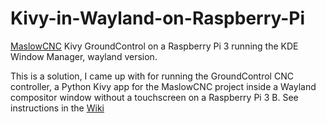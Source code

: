 # Kivy-in-Wayland-on-Raspberry-Pi
[MaslowCNC](http://www.maslowcnc.com/) Kivy GroundControl on a Raspberry Pi 3 running the KDE Window Manager, wayland version.

This is a solution, I came up with for running the GroundControl CNC controller, a Python Kivy app for the MaslowCNC project inside a Wayland compositor window without a touchscreen on a Raspberry Pi 3 B.
See instructions in the [Wiki](https://github.com/Jamtek/Kivy-in-Wayland-on-Raspberry-Pi/wiki)
